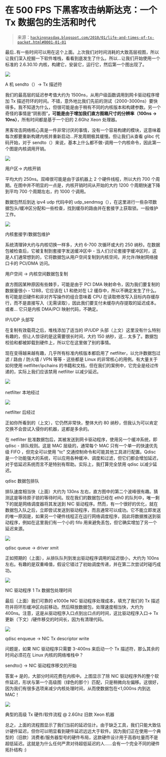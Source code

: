 <!--yml

category: 未分类

date: 2024-05-13 00:07:29

-->

# 在 500 FPS 下黑客攻击纳斯达克：一个 Tx 数据包的生活和时代

> 来源：[`hackingnasdaq.blogspot.com/2010/01/life-and-times-of-tx-packet.html#0001-01-01`](http://hackingnasdaq.blogspot.com/2010/01/life-and-times-of-tx-packet.html#0001-01-01)

最后..有一些时间可以用在这个上面。上次我们对时间消耗的大致高层视图，所以让我们深入挖掘一下软件堆栈，看看到底发生了什么。所以...让我们开始使用一个标准的 2.6.30.10 内核，构建它，安装它，运行它，然后第一个图出现了。

![](https://blogger.googleusercontent.com/img/b/R29vZ2xl/AVvXsEiPuVzSCZitEgZPy9EOC8AGrnx4nlhaWNAW2QbrAciLkscR49PFg7TQhq8rJ7Qa3Tuq9AN9ojhWy6PElbaphir3nYmk3_Pg4ap8A5KiRNSe-hYUZ-mTGYSyN0vDlQZp1EgfAqZVi_bdDg/s1600-h/send_latency_base.png)

A 机 sendto（）-> Tx 描述符

我们的最高层的延迟参考值大约为 1500ns，从用户级函数调用到网卡驱动程序增加 Tx 描述符环的时间。不错，意外地比我们先前的测试（2000-3000ns）要快得多。我不知道为什么，但很可能是由于稍有不同的内核版本和构建参数。另一个奇怪的事情是“阴影图”**，可能是由于增加我们直方图箱尺寸的分辨率（100ns -> 10ns）**，所有时间都是基于一个旧的 2.6Ghz Xeon 处理器。

黑客攻击网络核心真是一件非常讨厌的事情，没有一个容易构建的模块，这意味着每次都要重新构建内核并重新启动...开发周期极其缓慢。但让我们从查看 glibc 代码开始，对于 sendto（）来说，基本上什么都不做-调用一个内核命令，因此第一个图是内核调用开销。

![](https://blogger.googleusercontent.com/img/b/R29vZ2xl/AVvXsEgQnWn2Et2rloBvepk8lE3zh_VkdYu-Jsc6ezJivhK2LVosOUhpyWOxqGY61wdDZsy6fjs2Gc88mgfcGK1oFh_-9AGLWRTjr92qxYqAogtSliQm-XC8KjQ2aP9QhtZwrN5FdW3jPWRDvg/s1600-h/send_latency_kernel.png)

用户区-> 内核开销

平均大约 250ns。双峰很可能是由于该机器上 2 个硬件线程，所以大约 700 个周期。在图中并不明显的一点是，内核开销时间从开始的大约 1200 个周期快速下降到平均 700 个周期左右，约 1000 个调用。

数据包然后到达 ipv4 udp 代码中的 udp_sendmsg（），在这里进行一些杂项数据包头/缓冲区分配和一些检查，找到缓存的路由并在套接字上获取锁。一般维护工作。

![](https://blogger.googleusercontent.com/img/b/R29vZ2xl/AVvXsEhStcK0WHBz6zDqmCXEnetHhS99_BtJHi9hW9e5rQ6jt4ljqvR7GFZIa7hyphenhyphen6lfAlDgr7vncXLgGRPcuqjzVHBNY_IMpVlafX0DIh8Tm6kb4D6nrYLIV6Fqo4QjbgTykQ99mdSN6buy-cg/s1600-h/send_latency_prep.png)

内核套接字/数据包维护

系统清理钟大约与内核切换一样多，大约 6-700 次循环或大约 250 纳秒。在数据包被检查后，它被复制到套接字发送缓冲区中 - 当人们讨论套接字缓冲区时，这是人们通常想到的，它将数据包从用户空间复制到内核空间，并允许/映射网络接口卡的 PCI/DMA 访问。

用户空间 -> 内核空间数据包复制

直方图因某种原因有些棘手，可能是由于 PCI DMA 映射命令，因为我们要复制的数据量很小 - 128B，它应该在 L1 和绝对在 L2 缓存中，所以不确定发生了什么。有可能是旧硬件和非对齐写操作的组合意味着 CPU 在读取修改写入目标内存缓存行，而不是直接写入（无需读取），因此我们要支付未缓存内存提取的延迟成本。或者... 它只是内核 DMA/PCI 映射代码，不确定。

IP/UDP 头部写

在复制有效载荷之后，堆栈添加了适当的 IP/UDP 头部（上文）这里没有什么特别有趣的，但让人惊讶的是这需要很长时间，大约 150 纳秒，这... 太多了。数据包校验和都被卸载到硬件上，所以它在这里做了别的事情。

现在变得越来越有趣，几乎所有标准内核版本都启用了 netfilter，以允许数据包过滤 / 路由 / 防火墙 / VPN 等等 - 这些都是 Linux 的非常核心的用例。有大量关于如何使用 netfilter/ipchains 的书籍和文档，但在我们的案例中，它完全是经过传递的，实际上我们应该禁用 netfilter 以减少延迟。

![](https://blogger.googleusercontent.com/img/b/R29vZ2xl/AVvXsEiEuTCMD0KX-14MwVZvmkdCWUieSBDPM-Tqo3SyPJL7aHoxfGArBs2u39GRDK6myDjWJP8ThJJm6jy_Pe1iJMLSJEO_r2PSVX3JB3K5XUokM6PojI6pv3szKxLIlvaSnTRT48MfNOXjdg/s1600-h/send_latency_nf_local.png) 

netfilter 本地经过

![](https://blogger.googleusercontent.com/img/b/R29vZ2xl/AVvXsEgEMk-X93c2i01d4F9shAsaj7SwB3deU8OhqVX2r6lD2JBhG7NuYBH8npHvSIV0lLwJcLV1CMvxOpTOBxOemiaNMcmj5t7QHWNTCpzsLLsY6GDaKosWCBXDqG0VCI8d8WkHIyRnzaaG2g/s1600-h/send_latency_nf_post.png)

netfilter 后经过

正如你所看到的（上文），它仍然非常快，整体大约 80 纳秒，但我认为可以肯定交换不会尝试入侵你的机器，这都是多余的。

在 netfilter 批准数据包后，其被发送到网卡驱动程序，使用另一个缓冲系统，即 qdisc - 排队规则。这是 MAC 层级的，通常每个 MAC 只有一个单一的快速优先级 FIFO ，但完全可以使用 "tc" 交通控制命令和可能其他工具进行配置。Qdisc 是一个功能强大的系统，可以应用各种缓冲、调度和过滤，但它们都会增加延迟，对于低延迟系统而言不是特别有帮助。实际上，我打算完全禁用 qdisc 以减少延迟。

qdisc 数据包排队

排队速度相当快（上面）大约为 130ns 左右，直方图中的第二个波峰很有趣。猜测这是等待原子锁的等待时间。现在我们的数据包已经在 eth0 的队列中，唯一剩下的就是网络调度器将其发送到 NIC 驱动程序。然而，有一个很好的优化，就在数据包入队之后，立即尝试发送到驱动程序，而且通常可以成功。它不能立即发送的唯一原因是，如果另一个硬件线程正在运行网络调度程序，因此将数据推送到驱动程序，例如在这里我们有一个小的 fifo 用来避免丢包，但它确实增加了另一个延迟来源。

![](https://blogger.googleusercontent.com/img/b/R29vZ2xl/AVvXsEjv5s23fNho5WhHGVIWeOkxFoRqkFygqeOv67oav_iAlmSVHDbLaumUcQr0tpMA5oofVPYDnvpXj1nY0yIS5v8anY09oKznN2sLTcVb3nsebcerH8Qg1se5hOYFycijxGwRrE1mLRewtw/s1600-h/send_latency_soft.png)

qdisc queue -> driver xmit

正如预期的（上面），从排队队列到发出驱动程序调用的延迟很小，大约为 100ns 左右。有趣的是双重峰值，假设它错过了初始调度传递，并在第二次尝试时碰巧成功。

![](https://blogger.googleusercontent.com/img/b/R29vZ2xl/AVvXsEgnCeUreqhYUu4u2w3eltrdVjR1nW0Sd_Rkil9zJHjg3T14pczX0BU8d-i8k8jAFM1F4S1kbwGS8PlJgRUJ-ptv-4k8yA1ufnlkqneRVHI8vksqYxbY1Adz80gxPtK9N9lK-CmE_Q6jVA/s1600-h/send_latency_driver.png)

NIC 驱动程序 1 Tx 数据包处理时间

最后（上面）我们可靠的 e1000e NIC 驱动程序处理成本，填充了我们的 Tx 描述符并将环形缓冲区向前移动。然后释放数据包，处理速度相当快，大约为 400ns。注意，这是从驱动程序入口点到出口点的时间，这比驱动程序入口-> Tx 更新（下文）/硬件移交的时间长，因为有清理代码。

![](https://blogger.googleusercontent.com/img/b/R29vZ2xl/AVvXsEjyZUtnz_nqpmkRLzT_QdO8OKLS6W5Xve75ARnyi-wOAGUOn1GBi9b32DFCWjUsjcICL8Xh28YTrTnrFL2Hw3Vm17yR513LTwuzlfb0GxRUiQjQUQI71jjW2141U1uEMWAjh8Yel1D-vw/s1600-h/send_latency_qdq_tx.png)

qdisc enqueue -> NIC Tx descriptor write

问题是，如果 NIC 驱动程序只需要 3-400ns 来启动一个 Tx 描述符，那么其余的时间必须花在 Linux 内核的网络堆栈中？

sendto() -> NIC 驱动程序移交的开始

答案-> 是的，大部分时间花费在内核中。上图显示了除 NIC 驱动程序外的整个软件延迟，形状与第一个高级图（绿色的那个）匹配，只是稍微向左偏移。这很好，因为我们有很多选项来减少内核处理时间，从而使数据包在<1,000ns 内到达 MAC！

![](https://blogger.googleusercontent.com/img/b/R29vZ2xl/AVvXsEinv_rWdWtW4EZDmmtqD_iRZ8IudjSisRWOgi-idK62xQI5erVZNRvRA_n4Mf4x024pcAe4V9SK2kSkLmETuNZIt2XfjGyCbMdWjdoWxwO1a7NBLkHXK7P14bczf32x5v_vEn5FQCqcOg/s1600-h/tx_send_highlevel.png)

典型的高级 Tx 硬件/软件流程 @ 2.6Ghz 旧款 Xeon 机器

总之，上面的流程图显示了我们当前的延迟估计。由于缺乏工具，我们只能大致估计硬件延迟，但你可以明显看到硬件延迟远远大于软件。因为我们正在使用一个典型的（旧款）消费者/服务器型号的硬件布局，这款硬件设计用于高吞吐量而不是超低延迟。这就是为什么任何严肃对待超低延迟的人……会有一个完全不同的硬件拓扑结构 :)
